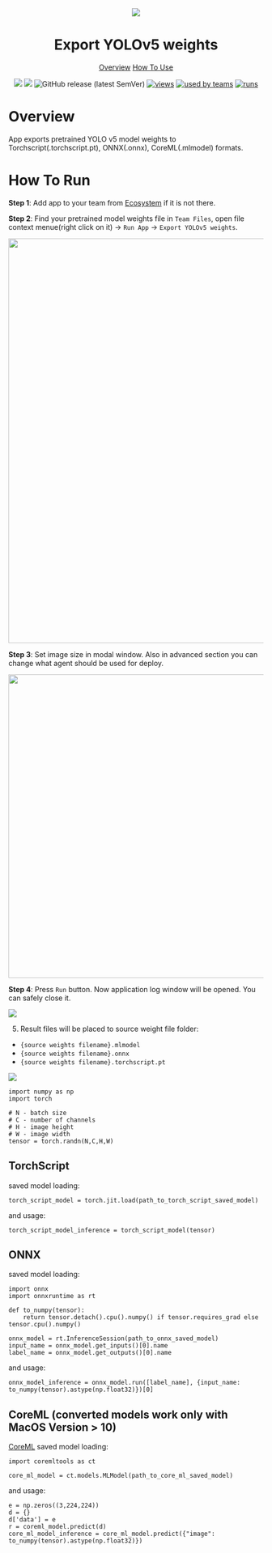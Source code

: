 <div align="center" markdown>
<img src="https://i.imgur.com/csTZRio.png"/>

# Export YOLOv5 weights

<p align="center">
  <a href="#Overview">Overview</a>
  <a href="#How-To-Use">How To Use</a>
</p>

[![](https://img.shields.io/badge/supervisely-ecosystem-brightgreen)](https://ecosystem.supervise.ly/apps/supervisely-ecosystem/yolov5/supervisely/export_weights)
[![](https://img.shields.io/badge/slack-chat-green.svg?logo=slack)](https://supervise.ly/slack)
![GitHub release (latest SemVer)](https://img.shields.io/github/v/release/supervisely-ecosystem/yolov5)
[![views](https://app.supervise.ly/public/api/v3/ecosystem.counters?repo=supervisely-ecosystem/yolov5/supervisely/export_weights&counter=views&label=views)](https://supervise.ly)
[![used by teams](https://app.supervise.ly/public/api/v3/ecosystem.counters?repo=supervisely-ecosystem/yolov5/supervisely/export_weights&counter=downloads&label=used%20by%20teams)](https://supervise.ly)
[![runs](https://app.supervise.ly/public/api/v3/ecosystem.counters?repo=supervisely-ecosystem/yolov5/supervisely/export_weights&counter=runs&label=runs&123)](https://supervise.ly)

</div>

# Overview

App exports pretrained YOLO v5 model weights to Torchscript(.torchscript.pt), ONNX(.onnx), CoreML(.mlmodel) formats. 

# How To Run
**Step 1**: Add app to your team from [Ecosystem](https://ecosystem.supervise.ly/apps/import-mot-format) if it is not there.

**Step 2**: Find your pretrained model weights file in `Team Files`, open file context menue(right click on it) -> `Run App` -> `Export YOLOv5 weights`.

<img src="https://i.imgur.com/uzMlQ2e.png" width="800px"/>

**Step 3**: Set image size in modal window. Also in advanced section you can change what agent should be used for deploy.

<img src="https://i.imgur.com/7q7wLKW.png" width="600px"/>

**Step 4**: Press `Run` button. Now application log window will be opened. You can safely close it.

<img src="https://i.imgur.com/zjXgxhg.png"/>

5. Result files will be placed to source weight file folder:
 - `{source weights filename}.mlmodel`
 - `{source weights filename}.onnx`
 - `{source weights filename}.torchscript.pt`

<img src="https://i.imgur.com/415Ijbk.png"/>

```
import numpy as np
import torch

# N - batch size
# C - number of channels
# H - image height
# W - image width
tensor = torch.randn(N,C,H,W)
```
## TorchScript
saved model loading:

`torch_script_model = torch.jit.load(path_to_torch_script_saved_model)`

and usage:

`torch_script_model_inference = torch_script_model(tensor)`

## ONNX 
saved model loading:
```
import onnx
import onnxruntime as rt

def to_numpy(tensor):
    return tensor.detach().cpu().numpy() if tensor.requires_grad else tensor.cpu().numpy()
    
onnx_model = rt.InferenceSession(path_to_onnx_saved_model)
input_name = onnx_model.get_inputs()[0].name
label_name = onnx_model.get_outputs()[0].name
```

and usage:

`onnx_model_inference = onnx_model.run([label_name], {input_name: to_numpy(tensor).astype(np.float32)})[0]`

## CoreML (converted models work only with MacOS Version > 10)
[CoreML](https://coremltools.readme.io/docs) saved model loading:
```
import coremltools as ct

core_ml_model = ct.models.MLModel(path_to_core_ml_saved_model)
```
and usage:

```
e = np.zeros((3,224,224)) 
d = {} 
d['data'] = e 
r = coreml_model.predict(d)
core_ml_model_inference = core_ml_model.predict({"image": to_numpy(tensor).astype(np.float32)})
```
